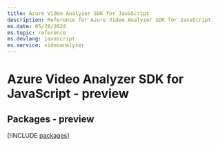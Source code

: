 ```yaml
---
title: Azure Video Analyzer SDK for JavaScript
description: Reference for Azure Video Analyzer SDK for JavaScript
ms.date: 05/28/2024
ms.topic: reference
ms.devlang: javascript
ms.service: videoanalyzer
---
```

# Azure Video Analyzer SDK for JavaScript - preview
## Packages - preview
[!INCLUDE [packages](video-analyzer-index.md)]